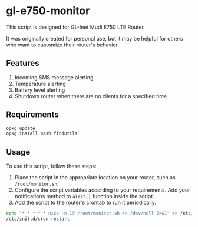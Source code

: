 # gl-e750-monitor

This script is designed for GL-Inet Mudi E750 LTE Router.

It was originally created for personal use, but it may be helpful for others who want to customize their router's behavior.

## Features

1. Incoming SMS message alerting
2. Temperature alerting
3. Battery level alerting
4. Shutdown router when there are no clients for a specified time

## Requirements
```bash
opkg update
opkg install bash findutils
```

## Usage

To use this script, follow these steps:

1. Place the script in the appropriate location on your router, such as `/root/monitor.sh`.
2. Configure the script variables according to your requirements. Add your notifications method to `alert()` function inside the script.
3. Add the script to the router's crontab to run it periodically.
```bash
echo "* * * * * nice -n 19 /root/monitor.sh >> /dev/null 2>&1" >> /etc/crontabs/root
/etc/init.d/cron restart
```